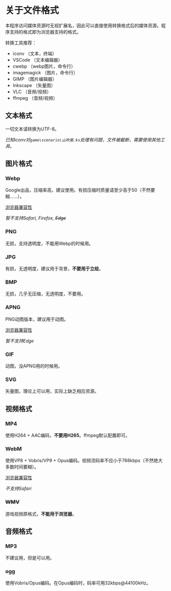 # 关于文件格式
本程序访问媒体资源时无视扩展名，因此可以直接使用转换格式后的媒体资源。程序支持的格式即为浏览器支持的格式。

转换工具推荐：
- iconv （文本，终端）
- VSCode （文本编辑器）
- cwebp （webp图片，命令行）
- imagemagick （图片，命令行）
- GIMP （图片编辑器）
- Inkscape （矢量图）
- VLC （音频/视频）
- ffmpeg （音频/视频）

## 文本格式
一切文本请转换为UTF-8。

*已知iconv对`game\scenario\山吹葵.ks`处理有问题，文件被截断，需要使用其他工具。*

## 图片格式
### Webp
Google出品，压缩率高，建议使用。有损压缩时质量请至少高于50（不然要糊……）。

[浏览器兼容性](https://caniuse.com/#feat=webp)

*暂不支持Safari, Firefox, ~~Edge~~*
### PNG
无损，支持透明度，不能用Webp的时候用。
### JPG
有损，无透明度，建议用于背景，**不要用于立绘**。
### BMP
无损，几乎无压缩，无透明度，不要用。
### APNG
PNG动图版本，建议用于动图。

[浏览器兼容性](https://caniuse.com/#feat=apng)

*暂不支持Edge*
### GIF
动图，没APNG用的时候用。
### SVG
矢量图，理论上可以用，实际上缺乏相应资源。

## 视频格式
### MP4
使用H264 + AAC编码，**不要用H265**。ffmpeg默认配置即可。

### WebM
使用VP8 + Vobris/VP9 + Opus编码。视频流码率不应小于768kbps（不然绝大多数时间要糊）。

[浏览器兼容性](https://caniuse.com/#feat=webp)

*不支持Safari*

### ~~WMV~~
游戏视频原格式，**不能用于浏览器**。

## 音频格式
### MP3
不建议用，但是可以用。
### ogg
使用Vobris/Opus编码。在Opus编码时，码率可用32kbps@44100kHz。
